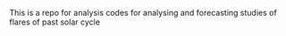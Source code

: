 This is a repo for analysis codes for analysing and forecasting studies of flares of past solar cycle